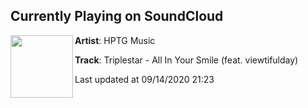 ## Currently Playing on SoundCloud

[<img align="left" width="100" src="https://i1.sndcdn.com/artworks-DJkvksgRoBDqtPOo-VZy5dw-t50x50.jpg">](https://soundcloud.com/hptgmusic/triplestar-all-in-your-smile-feat-viewtifulday?in=hptgmusic/sets/ravekick-004-overglow)

**Artist**: HPTG Music 

**Track**: Triplestar - All In Your Smile (feat. viewtifulday)

Last updated at 09/14/2020 21:23
